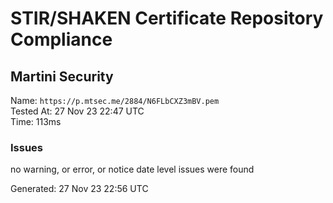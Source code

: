 # STIR/SHAKEN Certificate Repository Compliance

## Martini Security

Name: `https://p.mtsec.me/2884/N6FLbCXZ3mBV.pem`\
Tested At: 27 Nov 23 22:47 UTC\
Time: 113ms

### Issues

no warning, or error, or notice date level issues were found

Generated: 27 Nov 23 22:56 UTC